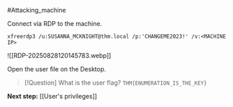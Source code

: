 #Attacking_machine 

Connect via RDP to the machine.

```
xfreerdp3 /u:SUSANNA_MCKNIGHT@thm.local /p:'CHANGEME2023!' /v:<MACHINE IP>
```

![[RDP-20250828120145783.webp]]

Open the user file on the Desktop.

> [!Question] What is the user flag?
> `THM{ENUMERATION_IS_THE_KEY}`

**Next step:** [[User's privileges]]

